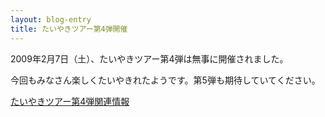 ```yaml
---
layout: blog-entry
title: たいやきツアー第4弾開催
---
```


2009年2月7日（土）、たいやきツアー第4弾は無事に開催されました。

今回もみなさん楽しくたいやきれたようです。第5弾も期待していてください。

[たいやきツアー第4弾関連情報](/qwik/23.html)

